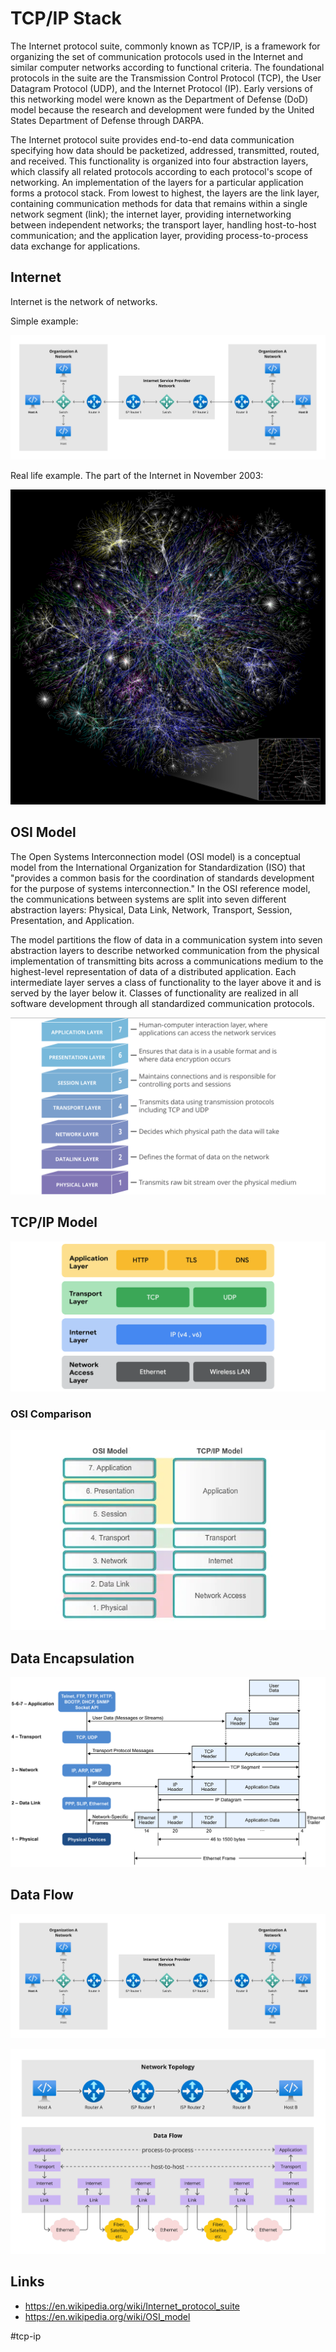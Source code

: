 # TCP/IP Stack

The Internet protocol suite, commonly known as TCP/IP, is a framework for organizing the set of communication protocols used in the Internet and similar computer networks according to functional criteria. The foundational protocols in the suite are the Transmission Control Protocol (TCP), the User Datagram Protocol (UDP), and the Internet Protocol (IP). Early versions of this networking model were known as the Department of Defense (DoD) model because the research and development were funded by the United States Department of Defense through DARPA.

The Internet protocol suite provides end-to-end data communication specifying how data should be packetized, addressed, transmitted, routed, and received. This functionality is organized into four abstraction layers, which classify all related protocols according to each protocol's scope of networking. An implementation of the layers for a particular application forms a protocol stack. From lowest to highest, the layers are the link layer, containing communication methods for data that remains within a single network segment (link); the internet layer, providing internetworking between independent networks; the transport layer, handling host-to-host communication; and the application layer, providing process-to-process data exchange for applications.

## Internet

Internet is the network of networks.

Simple example:

![Network of networks](_images/network-of-networks.png)

Real life example. The part of the Internet in November 2003:

![Internet map](_images/internet-map.png)

## OSI Model

The Open Systems Interconnection model (OSI model) is a conceptual model from the International Organization for Standardization (ISO) that "provides a common basis for the coordination of standards development for the purpose of systems interconnection." In the OSI reference model, the communications between systems are split into seven different abstraction layers: Physical, Data Link, Network, Transport, Session, Presentation, and Application.

The model partitions the flow of data in a communication system into seven abstraction layers to describe networked communication from the physical implementation of transmitting bits across a communications medium to the highest-level representation of data of a distributed application. Each intermediate layer serves a class of functionality to the layer above it and is served by the layer below it. Classes of functionality are realized in all software development through all standardized communication protocols.

![OSI model](_images/osi-model.png)

## TCP/IP Model

![TCP/IP model](_images/tcp-ip-model.webp)

### OSI Comparison

![TCP/IP vs OSI](_images/osi-vs-tcp-ip.webp)

## Data Encapsulation

![Data encapsulation](_images/layers-encapsulation.png)

## Data Flow

![Networks](_images/network-of-networks.png)

![Data flow](_images/data-flow.png)

## Links

* https://en.wikipedia.org/wiki/Internet_protocol_suite
* https://en.wikipedia.org/wiki/OSI_model

#tcp-ip
